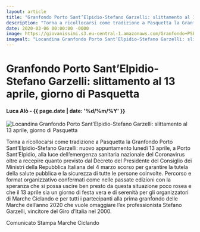 ```yaml
---
layout: article
title: "Granfondo Porto Sant’Elpidio-Stefano Garzelli: slittamento al 13 aprile, giorno di Pasquetta"
description: "Torna a ricollocarsi come tradizione a Pasquetta la Granfondo Porto Sant’Elpidio-Stefano Garzelli: nuovo appuntamento lunedì 13 aprile, a Porto Sant’Elpidio, alla luce dell’emergenza sanitaria nazionale del Coronavirus oltre a recepire quanto previsto dal Decreto del Presidente del Consiglio dei Ministri della Repubblica Italiana del 4 marzo scorso per garantire la tutela della salute pubblica e la sicurezza di tutte le persone coinvolte."
date: 2020-03-06 00:00:00 -0000
image: https://giovanissimi.s3.eu-central-1.amazonaws.com/Granfondo+PSE+Stefano+Garzelli.jpeg
imagealt: "Locandina Granfondo Porto Sant’Elpidio-Stefano Garzelli: slittamento al 13 aprile, giorno di Pasquetta"
---
```


# Granfondo Porto Sant’Elpidio-Stefano Garzelli: slittamento al 13 aprile, giorno di Pasquetta

#### Luca Alò - {{ page.date | date: '%d/%m/%Y' }}

![Locandina Granfondo Porto Sant’Elpidio-Stefano Garzelli: slittamento al 13 aprile, giorno di Pasquetta](https://giovanissimi.s3.eu-central-1.amazonaws.com/Granfondo+PSE+Stefano+Garzelli.jpeg)

Torna a ricollocarsi come tradizione a Pasquetta la Granfondo Porto Sant’Elpidio-Stefano Garzelli: nuovo appuntamento lunedì 13 aprile, a Porto Sant’Elpidio, alla luce dell’emergenza sanitaria nazionale del Coronavirus oltre a recepire quanto previsto dal Decreto del Presidente del Consiglio dei Ministri della Repubblica Italiana del 4 marzo scorso per garantire la tutela della salute pubblica e la sicurezza di tutte le persone coinvolte. Percorso e format organizzativo confermati come nelle passate edizioni con la speranza che si possa uscire ben presto da questa situazione poco rosea e che il 13 aprile sia un giorno di festa vera e di serenità per gli organizzatori di Marche Ciclando e per tutti i partecipanti alla prima granfondo delle Marche dell’anno 2020 che vuole omaggiare l’ex professionista Stefano Garzelli, vincitore del Giro d’Italia nel 2000.

Comunicato Stampa Marche Ciclando
